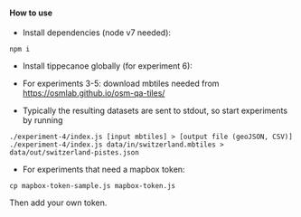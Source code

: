 #### How to use

- Install dependencies (node v7 needed):
```
npm i
```

- Install tippecanoe globally (for experiment 6):


- For experiments 3-5: download mbtiles needed from https://osmlab.github.io/osm-qa-tiles/

- Typically the resulting datasets are sent to stdout, so start experiments by running

```
./experiment-4/index.js [input mbtiles] > [output file (geoJSON, CSV)]
./experiment-4/index.js data/in/switzerland.mbtiles > data/out/switzerland-pistes.json
```
- For experiments that need a mapbox token: 

```
cp mapbox-token-sample.js mapbox-token.js
```

Then add your own token.
